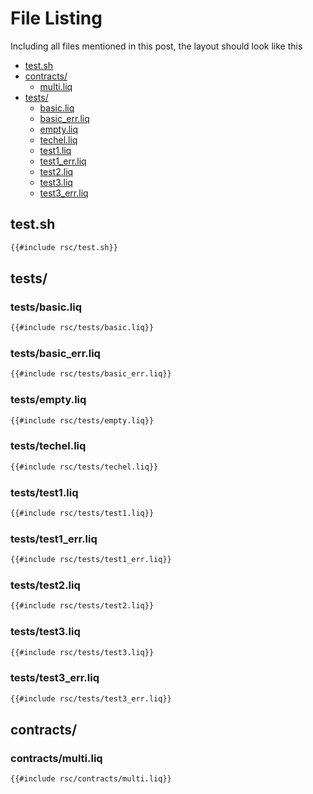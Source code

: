 # File Listing

Including all files mentioned in this post, the layout should look like this
- [test.sh](#testsh)
- [contracts/](#contracts)
    - [multi.liq](#contractsmultiliq)
- [tests/](#tests)
    - [basic.liq](#testsbasicliq)
    - [basic_err.liq](#testsbasic_errliq)
    - [empty.liq](#testsemptyliq)
    - [techel.liq](#teststechelliq)
    - [test1.liq](#teststest1liq)
    - [test1_err.liq](#teststest1_errliq)
    - [test2.liq](#teststest2liq)
    - [test3.liq](#teststest3liq)
    - [test3_err.liq](#teststest3_errliq)

## test.sh

```bash
{{#include rsc/test.sh}}
```

## tests/

### tests/basic.liq

```ocaml
{{#include rsc/tests/basic.liq}}
```

### tests/basic_err.liq

```ocaml
{{#include rsc/tests/basic_err.liq}}
```

### tests/empty.liq

```ocaml
{{#include rsc/tests/empty.liq}}
```

### tests/techel.liq

```ocaml
{{#include rsc/tests/techel.liq}}
```

### tests/test1.liq

```ocaml
{{#include rsc/tests/test1.liq}}
```

### tests/test1_err.liq

```ocaml
{{#include rsc/tests/test1_err.liq}}
```

### tests/test2.liq

```ocaml
{{#include rsc/tests/test2.liq}}
```

### tests/test3.liq

```ocaml
{{#include rsc/tests/test3.liq}}
```

### tests/test3_err.liq

```ocaml
{{#include rsc/tests/test3_err.liq}}
```

## contracts/

### contracts/multi.liq

```ocaml
{{#include rsc/contracts/multi.liq}}
```

